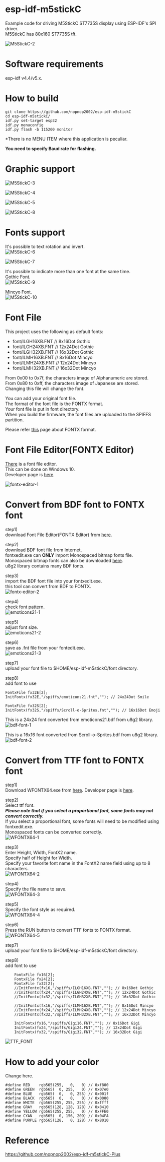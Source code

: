 # esp-idf-m5stickC

Example code for driving M5StickC ST7735S display using ESP-IDF's SPI driver.   
M5StickC has 80x160 ST7735S tft.   

![M5StickC-2](https://user-images.githubusercontent.com/6020549/57962798-88284680-7956-11e9-862d-365667c9941d.JPG)

# Software requirements
esp-idf v4.4/v5.x.   

# How to build
```
git clone https://github.com/nopnop2002/esp-idf-m5stickC
cd esp-idf-m5stickC/
idf.py set-target esp32
idf.py menuconfig
idf.py flash -b 115200 monitor
```

\*There is no MENU ITEM where this application is peculiar.   

__You need to specify Baud rate for flashing.__   

# Graphic support
![M5StickC-3](https://user-images.githubusercontent.com/6020549/57962800-8c546400-7956-11e9-876d-795b6fe6d9e6.JPG)

![M5StickC-4](https://user-images.githubusercontent.com/6020549/57962802-8f4f5480-7956-11e9-806a-9e3c0bb7f98f.JPG)

![M5StickC-5](https://user-images.githubusercontent.com/6020549/57962803-924a4500-7956-11e9-8b30-44bfe19d136d.JPG)

![M5StickC-8](https://user-images.githubusercontent.com/6020549/57962809-9f673400-7956-11e9-998e-f2b26f3ded44.JPG)

# Fonts support
It's possible to text rotation and invert.   
![M5StickC-6](https://user-images.githubusercontent.com/6020549/57962805-96766280-7956-11e9-92a8-8778e62b7ef5.JPG)

![M5StickC-7](https://user-images.githubusercontent.com/6020549/57962808-9b3b1680-7956-11e9-8f7d-487c17d43dbf.JPG)

It's possible to indicate more than one font at the same time.   
Gothic Font.   
![M5StickC-9](https://user-images.githubusercontent.com/6020549/57962812-a2fabb00-7956-11e9-989f-b0fa90523c01.JPG)

Mincyo Font.   
![M5StickC-10](https://user-images.githubusercontent.com/6020549/57962814-a68e4200-7956-11e9-95ff-c735b336036d.JPG)

# Font File   
This project uses the following as default fonts:   
- font/ILGH16XB.FNT // 8x16Dot Gothic
- font/ILGH24XB.FNT // 12x24Dot Gothic
- font/ILGH32XB.FNT // 16x32Dot Gothic
- font/ILMH16XB.FNT // 8x16Dot Mincyo
- font/ILMH24XB.FNT // 12x24Dot Mincyo
- font/ILMH32XB.FNT // 16x32Dot Mincyo

From 0x00 to 0x7f, the characters image of Alphanumeric are stored.   
From 0x80 to 0xff, the characters image of Japanese are stored.   
Changing this file will change the font.

You can add your original font file.   
The format of the font file is the FONTX format.   
Your font file is put in font directory.   
When you build the firmware, the font files are uploaded to the SPIFFS partition.   

Please refer [this](http://elm-chan.org/docs/dosv/fontx_e.html) page about FONTX format.   

# Font File Editor(FONTX Editor)   
[There](http://elm-chan.org/fsw/fontxedit.zip) is a font file editor.   
This can be done on Windows 10.   
Developer page is [here](http://elm-chan.org/fsw_e.html).   

![fontx-editor-1](https://github.com/user-attachments/assets/76a8c96f-74c3-4583-a4f1-5664f0e81f3a)

# Convert from BDF font to FONTX font   
step1)   
download Font File Editor(FONTX Editor) from [here](http://elm-chan.org/fsw_e.html).   

step2)   
download BDF font file from Internet.   
fontxedit.exe can __ONLY__ import Monospaced bitmap fonts file.   
Monospaced bitmap fonts can also be downloaded [here](https://github.com/Tecate/bitmap-fonts).   
u8g2 library contains many BDF fonts.   

step3)   
import the BDF font file into your fontxedit.exe.   
this tool can convert from BDF to FONTX.   
![fontx-editor-2](https://github.com/user-attachments/assets/e47c6b07-88a5-4a10-929f-9956bffa3d76)

step4)   
check font pattern.   
![emoticons21-1](https://github.com/user-attachments/assets/8a094393-2fa4-4722-88b4-154d6b3ecf1f)

step5)   
adjust font size.   
![emoticons21-2](https://github.com/user-attachments/assets/4e3280c9-7d6e-4fee-99f2-1d8f029c2bf6)

step6)   
save as .fnt file from your fontedit.exe.   
![emoticons21-3](https://github.com/user-attachments/assets/7d4c7519-7d80-4098-8106-e84894b009dc)

step7)   
upload your font file to $HOME/esp-idf-m5stickC/font directory.   

step8)   
add font to use   
```
FontxFile fx32E[2];
InitFontx(fx32E,"/spiffs/emoticons21.fnt",""); // 24x24Dot Smile

FontxFile fx32S[2];
InitFontx(fx32S,"/spiffs/Scroll-o-Sprites.fnt",""); // 16x16Dot Emoji
```

This is a 24x24 font converted from emoticons21.bdf from u8g2 library.   
![bdf-font-1](https://github.com/user-attachments/assets/5b3cf0d4-0495-40b3-b1d2-f1d75a25b06e)

This is a 16x16 font converted from Scroll-o-Sprites.bdf from u8g2 library.   
![bdf-font-2](https://github.com/user-attachments/assets/a5f2022e-86a0-47ac-87a8-b88c77e7a959)

# Convert from TTF font to FONTX font  
step1)   
Download WFONTX64.exe from [here](https://github.com/nemuisan/WFONTX64/releases).
Developer page is [here](https://github.com/nemuisan/WFONTX64).   

step2)   
Select ttf font.   
___Please note that if you select a proportional font, some fonts may not convert correctly.___   
If you select a proportional font, some fonts will need to be modified using fontxedit.exe.   
Monospaced fonts can be converted correctly.   
![WFONTX64-1](https://github.com/user-attachments/assets/2193a3c4-021c-48e6-8486-2ce500bdac36)

step3)   
Enter Height, Width, FontX2 name.   
Specify half of Height for Width.   
Specify your favorite font name in the FontX2 name field using up to 8 characters.   
![WFONTX64-2](https://github.com/user-attachments/assets/c87a9ec9-8e28-4d34-8475-60b15a47fb22)


step4)   
Specify the file name to save.   
![WFONTX64-3](https://github.com/user-attachments/assets/9715d4bf-e460-41a6-9a4b-38c0f10020f7)

step5)   
Specify the font style as required.   
![WFONTX64-4](https://github.com/user-attachments/assets/0ff3072d-6a78-48ae-b855-60c692f8d771)

step6)   
Press the RUN button to convert TTF fonts to FONTX format.   
![WFONTX64-5](https://github.com/user-attachments/assets/d9797e3d-1fd6-4504-b161-c1280f1242c0)

step7)   
upload your font file to $HOME/esp-idf-m5stickC/font directory.   

step8)   
add font to use   
```
    FontxFile fx16[2];
    FontxFile fx24[2];
    FontxFile fx32[2];
    //InitFontx(fx16,"/spiffs/ILGH16XB.FNT",""); // 8x16Dot Gothic
    //InitFontx(fx24,"/spiffs/ILGH24XB.FNT",""); // 12x24Dot Gothic
    //InitFontx(fx32,"/spiffs/ILGH32XB.FNT",""); // 16x32Dot Gothic

    //InitFontx(fx16,"/spiffs/ILMH16XB.FNT",""); // 8x16Dot Mincyo
    //InitFontx(fx24,"/spiffs/ILMH24XB.FNT",""); // 12x24Dot Mincyo
    //InitFontx(fx32,"/spiffs/ILMH32XB.FNT",""); // 16x32Dot Mincyo

    InitFontx(fx16,"/spiffs/Gigi16.FNT",""); // 8x16Dot Gigi
    InitFontx(fx24,"/spiffs/Gigi24.FNT",""); // 12x24Dot Gigi
    InitFontx(fx32,"/spiffs/Gigi32.FNT",""); // 16x32Dot Gigi
```

![TTF_FONT](https://github.com/user-attachments/assets/7b8c88d8-e347-48a8-b438-1779f2601230)

# How to add your color   
Change here.   
```
#define RED    rgb565(255,   0,   0) // 0xf800
#define GREEN  rgb565(  0, 255,   0) // 0x07e0
#define BLUE   rgb565(  0,   0, 255) // 0x001f
#define BLACK  rgb565(  0,   0,   0) // 0x0000
#define WHITE  rgb565(255, 255, 255) // 0xffff
#define GRAY   rgb565(128, 128, 128) // 0x8410
#define YELLOW rgb565(255, 255,   0) // 0xFFE0
#define CYAN   rgb565(  0, 156, 209) // 0x04FA
#define PURPLE rgb565(128,   0, 128) // 0x8010
```

# Reference   
https://github.com/nopnop2002/esp-idf-m5stickC-Plus
